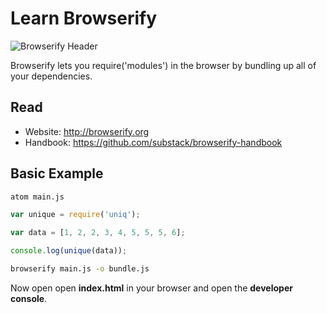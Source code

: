 # Learn Browserify

![Browserify Header](http://i.imgur.com/G7Ffa6q.png)

Browserify lets you require('modules') in the browser by bundling up all of your dependencies.

## Read

+ Website: http://browserify.org
+ Handbook: https://github.com/substack/browserify-handbook


## Basic Example

```sh
atom main.js
```

```js
var unique = require('uniq');

var data = [1, 2, 2, 3, 4, 5, 5, 5, 6];

console.log(unique(data));
```

```sh
browserify main.js -o bundle.js
```

Now open open **index.html** in your browser and open the
**developer console**.
